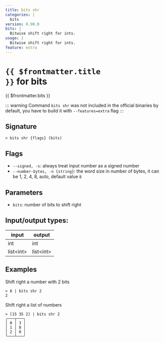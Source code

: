 ```yaml
---
title: bits shr
categories: |
  bits
version: 0.90.0
bits: |
  Bitwise shift right for ints.
usage: |
  Bitwise shift right for ints.
feature: extra
---
```


<!-- This file is automatically generated. Please edit the command in https://github.com/nushell/nushell instead. -->

# <code>{{ $frontmatter.title }}</code> for bits

<div class='command-title'>{{ $frontmatter.bits }}</div>

::: warning
Command `bits shr` was not included in the official binaries by default, you have to build it with `--features=extra` flag
:::

## Signature

`> bits shr {flags} (bits)`

## Flags

- `--signed, -s`: always treat input number as a signed number
- `--number-bytes, -n {string}`: the word size in number of bytes, it can be 1, 2, 4, 8, auto, default value `8`

## Parameters

- `bits`: number of bits to shift right

## Input/output types:

| input       | output      |
| ----------- | ----------- |
| int         | int         |
| list\<int\> | list\<int\> |

## Examples

Shift right a number with 2 bits

```nushell
> 8 | bits shr 2
2
```

Shift right a list of numbers

```nushell
> [15 35 2] | bits shr 2
╭───┬───╮
│ 0 │ 3 │
│ 1 │ 8 │
│ 2 │ 0 │
╰───┴───╯

```
